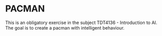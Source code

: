 # PACMAN
This is an obligatory exercise in the subject TDT4136 - Introduction to AI.
The goal is to create a pacman with intelligent behaviour.
